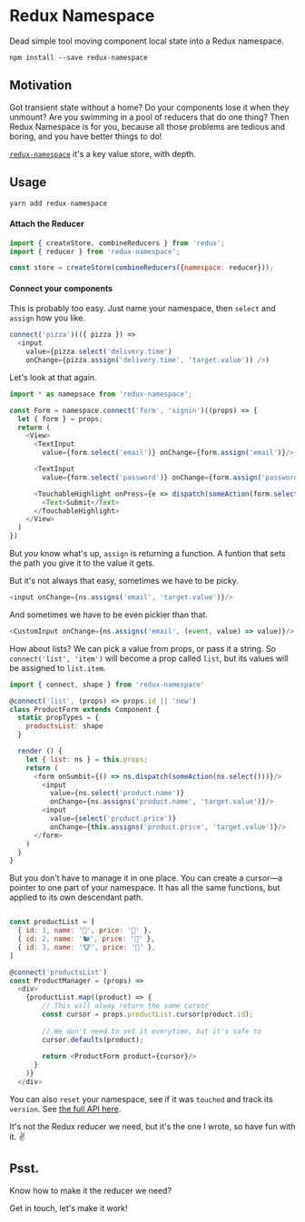 Redux Namespace
=============

Dead simple tool moving component local state into a Redux namespace.

```shell
npm install --save redux-namespace
```

## Motivation
Got transient state without a home? Do your components lose it when they unmount? Are you swimming in a pool of reducers that do one thing? Then Redux Namespace is for you, because all those problems are tedious and boring, and you have better things to do!

[`redux-namespace`](https://www.npmjs.com/package/redux-namespace) it's a key value store, with depth.

## Usage

```js
yarn add redux-namespace
```

#### Attach the Reducer
```js
import { createStore, combineReducers } from 'redux';
import { reducer } from 'redux-namespace';

const store = createStore(combineReducers({namespace: reducer}));
```


#### Connect your components
This is probably too easy. Just name your namespace, then `select` and `assign` how you like.
```js
connect('pizza')(({ pizza }) =>
  <input 
    value={pizza.select('delivery.time') 
    onChange={pizza.assign('delivery.time', 'target.value')) />)
```
Let's look at that again.
```js
import * as namepsace from 'redux-namespace';

const Form = namespace.connect('form', 'signin')((props) => {
  let { form } = props;
  return (
    <View>
      <TextInput
        value={form.select('email')} onChange={form.assign('email')}/>

      <TextInput
        value={form.select('password')} onChange={form.assign('password')}/>

      <TouchableHighlight onPress={e => dispatch(someAction(form.select()))}>
        <Text>Submit</Text>
      </TouchableHighlight>
    </View>
  )
})

```
But _you_ know what's up, `assign` is returning a function. A funtion that sets the path you give it to the value it gets. 

But it's not always that easy, sometimes we have to be picky.
```js
<input onChange={ns.assigns('email', 'target.value')}/>
```
And sometimes we have to be even pickier than that.
```js
<CustomInput onChange={ns.assigns('email', (event, value) => value)}/>
```

How about lists? We can pick a value from props, or pass it a string. So `connect('list', 'item')` will become a prop called `list`, but its values will be assigned to `list.item`.
```js
import { connect, shape } from 'redux-namespace'

@connect('list', (props) => props.id || 'new')
class ProductForm extends Component {
  static propTypes = {
    productsList: shape
  }

  render () {
    let { list: ns } = this.props;
    return (
      <form onSumbit={() => ns.dispatch(someAction(ns.select()))}/>
        <input
          value={ns.select('product.name')}
          onChange={ns.assigns('product.name', 'target.value')}/>
        <input
          value={select('product.price')}
          onChange={this.assigns('product.price', 'target.value')}/>
      </form>
    )
  }
}
```

But you don't have to manage it in one place. You can create a cursor—a pointer to one part of your namespace. It has all the same functions, but applied to its own descendant path.
```js

const productList = [
  { id: 1, name: '🦄', price: '🌈' },
  { id: 2, name: '🐿', price: '🥜' },
  { id: 3, name: '🐮', price: '🌾' },
]

@connect('productsList')
const ProductManager = (props) => 
  <div>
    {productList.map((product) => {
        // This will alway return the same cursor
        const cursor = props.productList.cursor(product.id);
        
        // We don't need to set it everytime, but it's safe to
        cursor.defaults(product);
        
        return <ProductForm product={cursor}/>
      }
    )}
  </div>
```

You can also `reset` your namespace, see if it was `touched` and track its `version`. See [the full API here](https://github.com/evanrs/redux-namespace/blob/master/docs/API.md).

It's not the Redux reducer we need, but it's the one I wrote, so have fun with it. ✌️

## Psst.
Know how to make it the reducer we need? 

Get in touch, let's make it work!
